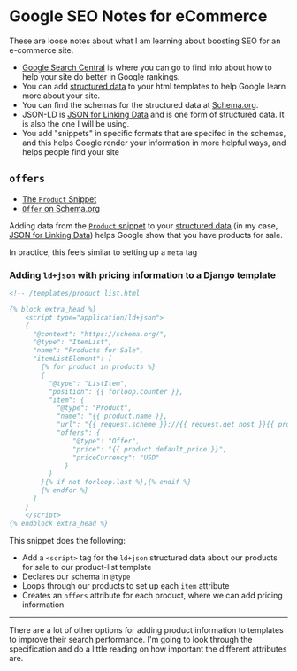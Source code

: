 # Google SEO Notes for eCommerce

These are loose notes about what I am learning about boosting SEO for an e-commerce site. 

- [Google Search Central](https://developers.google.com/search) is where you can go to find info about how to help your site do better in Google rankings.
- You can add [structured data](https://developers.google.com/search/docs/appearance/structured-data/intro-structured-data) to your html templates to help Google learn more about your site.
- You can find the schemas for the structured data at [Schema.org](https://schema.org).
- JSON-LD is [JSON for Linking Data](https://json-ld.org) and is one form of structured data. It is also the one I will be using.
- You add "snippets" in specific formats that are specifed in the schemas, and this helps Google render your information in more helpful ways, and helps people find your site 

## `offers` 

- [The `Product` Snippet](https://developers.google.com/search/docs/appearance/structured-data/product-snippet)
- [`Offer` on Schema.org](https://schema.org/Offer)

Adding data from the [`Product` snippet](https://developers.google.com/search/docs/appearance/structured-data/product-snippet) to your [structured data](https://schema.org) (in my case, [JSON for Linking Data](https://json-ld.org)) helps Google show that you have products for sale.  

In practice, this feels similar to setting up a `meta` tag

### Adding `ld+json` with pricing information to a Django template 

```html
<!-- /templates/product_list.html

{% block extra_head %}
    <script type="application/ld+json">
    {
      "@context": "https://schema.org/",
      "@type": "ItemList",
      "name": "Products for Sale",
      "itemListElement": [
        {% for product in products %}
        {
          "@type": "ListItem",
          "position": {{ forloop.counter }},
          "item": {
            "@type": "Product",
            "name": "{{ product.name }},
            "url": "{{ request.scheme }}://{{ request.get_host }}{{ product.get_absolute_url }}",
            "offers": {
                "@type": "Offer",
                "price": "{{ product.default_price }}",
                "priceCurrency": "USD"
              }
          }
        }{% if not forloop.last %},{% endif %}
        {% endfor %}
      ]
    }
    </script>
{% endblock extra_head %}

```

This snippet does the following: 

- Add a `<script>` tag for the `ld+json` structured data about our products for sale to our product-list template
- Declares our schema in `@type`
- Loops through our products to set up each `item` attribute
- Creates an `offers` attribute for each product, where we can add pricing information

<hr> 

There are a lot of other options for adding product information to templates to improve their search performance. I'm going to look through the specification and do a little reading on how important the different attributes are.
